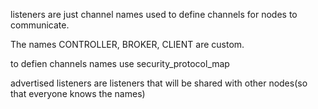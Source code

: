 listeners are just channel names used to define channels for nodes to communicate.

The names CONTROLLER, BROKER, CLIENT are custom.

to defien channels names use security_protocol_map

advertised listeners are listeners that will be shared with other nodes(so that everyone knows the names)
